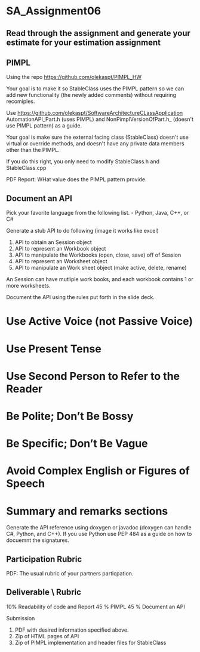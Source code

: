 # SA_Assignment06

## Read through the assignment and generate your estimate for your estimation assignment


## PIMPL

Using the repo https://github.com/olekaspt/PIMPL_HW

Your goal is to make it so StableClass uses the PIMPL pattern so we can add new functionality (the newly added comments) without requiring recomiples.

Use https://github.com/olekaspt/SoftwareArchitectureCLassApplication AutomationAPI_Part.h (uses PIMPL) and NonPimplVersionOfPart.h_ (doesn't use PIMPL pattern) as a guide.

Your goal is make sure the external facing class (StableClass) doesn't use virtual or override methods, and doesn't have any private data members other than the PIMPL.

If you do this right, you only need to modify StableClass.h and StableClass.cpp


PDF Report:
WHat value does the PIMPL pattern provide.



## Document an API

Pick your favorite language from the following list. - Python, Java, C++, or C#

Generate a stub API to do following (image it works like excel)

1) API to obtain an Session object
3) API to represent an Workbook object
2) API to manipulate the Workbooks (open, close, save) off of Session
3) API to represent an Worksheet object
4) API to manipulate an Work sheet object (make active, delete, rename)

An Session can have mutliple work books, and each workbook contains 1 or more worksheets.

Document the API using the rules put forth in the slide deck.  

# Use Active Voice (not Passive Voice)
# Use Present Tense
# Use Second Person to Refer to the Reader
# Be Polite; Don’t Be Bossy
# Be Specific; Don’t Be Vague
# Avoid Complex English or Figures of Speech
# Summary and remarks sections







Generate the API reference using doxygen or javadoc (doxygen can handle C#, Python, and C++).  If you use Python use PEP 484 as a guide on how to docuemnt the signatures.


## Participation Rubric
PDF:
The usual rubric of your partners particpation.

## Deliverable \ Rubric

10% Readability of code and Report
45 % PIMPL
45 % Document an API

Submission
1) PDF with desired information specified above.
2) Zip of HTML pages of API
3) Zip of PIMPL implementation and header files for StableClass
